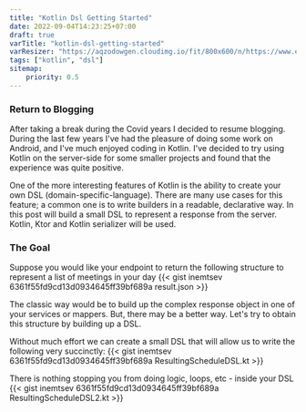 ```yaml
---
title: "Kotlin Dsl Getting Started"
date: 2022-09-04T14:23:25+07:00
draft: true
varTitle: "kotlin-dsl-getting-started"
varResizer: "https://aqzodowgen.cloudimg.io/fit/800x600/n/https://www.eventslooped.com/posts/img/"
tags: ["kotlin", "dsl"]
sitemap: 
    priority: 0.5
---
```


### Return to Blogging

After taking a break during the Covid years I decided to resume blogging. During the last few years I've had the pleasure of doing some work on Android, and I've much enjoyed coding in Kotlin. I've decided to try using Kotlin on the server-side for some smaller projects and found that the experience was quite positive. 

One of the more interesting features of Kotlin is the ability to create your own DSL (domain-specific-language). There are many use cases for this feature; a common one is to write builders in a readable, declarative way. In this post will build a small DSL to represent a response from the server. Kotlin, Ktor and Kotlin serializer will be used.

### The Goal

Suppose you would like your endpoint to return the following structure to represent a list of meetings in your day
{{< gist inemtsev 6361f55fd9cd13d0934645ff39bf689a result.json >}}

The classic way would be to build up the complex response object in one of your services or mappers. But, there may be a better way. Let's try to obtain this structure by building up a DSL.

Without much effort we can create a small DSL that will allow us to write the following very succinctly:
{{< gist inemtsev 6361f55fd9cd13d0934645ff39bf689a ResultingScheduleDSL.kt >}}

There is nothing stopping you from doing logic, loops, etc - inside your DSL
{{< gist inemtsev 6361f55fd9cd13d0934645ff39bf689a ResultingScheduleDSL2.kt >}}